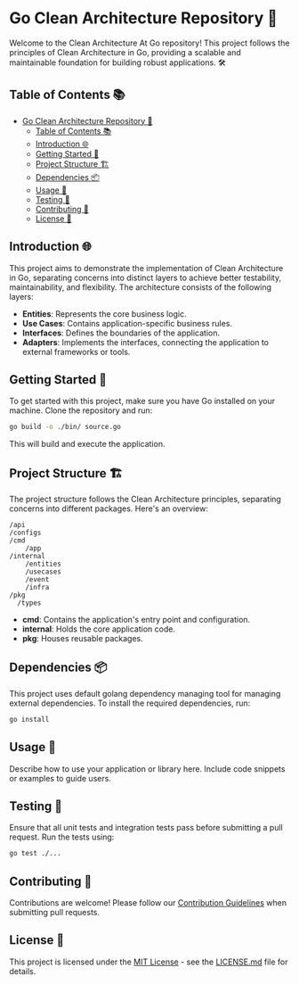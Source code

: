 # Go Clean Architecture Repository 🚀

Welcome to the Clean Architecture At Go repository! This project follows the principles of Clean Architecture in Go, providing a scalable and maintainable foundation for building robust applications. 🛠️

## Table of Contents 📚

- [Go Clean Architecture Repository 🚀](#go-clean-architecture-repository-)
  - [Table of Contents 📚](#table-of-contents-)
  - [Introduction 🌐](#introduction-)
  - [Getting Started 🚦](#getting-started-)
  - [Project Structure 🏗️](#project-structure-️)
  - [Dependencies 📦](#dependencies-)
  - [Usage 🚀](#usage-)
  - [Testing 🧪](#testing-)
  - [Contributing 🤝](#contributing-)
  - [License 📄](#license-)

## Introduction 🌐

This project aims to demonstrate the implementation of Clean Architecture in Go, separating concerns into distinct layers to achieve better testability, maintainability, and flexibility. The architecture consists of the following layers:

- **Entities**: Represents the core business logic.
- **Use Cases**: Contains application-specific business rules.
- **Interfaces**: Defines the boundaries of the application.
- **Adapters**: Implements the interfaces, connecting the application to external frameworks or tools.

## Getting Started 🚦

To get started with this project, make sure you have Go installed on your machine. Clone the repository and run:

```bash
go build -o ./bin/ source.go
```

This will build and execute the application.

## Project Structure 🏗️

The project structure follows the Clean Architecture principles, separating concerns into different packages. Here's an overview:

```
/api
/configs
/cmd
    /app
/internal
    /entities
    /usecases
    /event
    /infra
/pkg
  /types
```

- **cmd**: Contains the application's entry point and configuration.
- **internal**: Holds the core application code.
- **pkg**: Houses reusable packages.
  
## Dependencies 📦

This project uses default golang dependency managing tool  for managing external dependencies. To install the required dependencies, run:

```bash
go install 
```

## Usage 🚀

Describe how to use your application or library here. Include code snippets or examples to guide users.

## Testing 🧪

Ensure that all unit tests and integration tests pass before submitting a pull request. Run the tests using:

```bash
go test ./...
```

## Contributing 🤝

Contributions are welcome! Please follow our [Contribution Guidelines](CONTRIBUTING.md) when submitting pull requests.

## License 📄

This project is licensed under the [MIT License](LICENSE.md) - see the [LICENSE.md](LICENSE.md) file for details.
